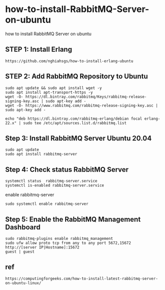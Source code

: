 # how-to-install-RabbitMQ-Server-on-ubuntu
how to install RabbitMQ Server on ubuntu


## STEP 1: Install Erlang
```
https://github.com/nghiahsgs/how-to-install-erlang-ubuntu
```

## STEP 2: Add RabbitMQ Repository to Ubuntu
```
sudo apt update && sudo apt install wget -y
sudo apt install apt-transport-https -y
wget -O- https://dl.bintray.com/rabbitmq/Keys/rabbitmq-release-signing-key.asc | sudo apt-key add -
wget -O- https://www.rabbitmq.com/rabbitmq-release-signing-key.asc | sudo apt-key add -
```

```
echo "deb https://dl.bintray.com/rabbitmq-erlang/debian focal erlang-22.x" | sudo tee /etc/apt/sources.list.d/rabbitmq.list
```

## Step 3: Install RabbitMQ Server Ubuntu 20.04
```
sudo apt update
sudo apt install rabbitmq-server
```
## Step 4: Check status RabbitMQ Server
```
systemctl status  rabbitmq-server.service
systemctl is-enabled rabbitmq-server.service
```
enable rabbitmq-server
```
sudo systemctl enable rabbitmq-server
```

## Step 5: Enable the RabbitMQ Management Dashboard
```
sudo rabbitmq-plugins enable rabbitmq_management
sudo ufw allow proto tcp from any to any port 5672,15672
http://[server IP|Hostname]:15672
guest | guest 
```

## ref
```
https://computingforgeeks.com/how-to-install-latest-rabbitmq-server-on-ubuntu-linux/
```
